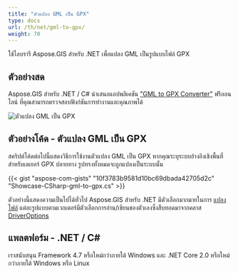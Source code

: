 ```yaml
---
title: "ตัวแปลง GML เป็น GPX"
type: docs
url: /th/net/gml-to-gpx/
weight: 70
---
```


ใช้ไลบรารี Aspose.GIS สำหรับ .NET เพื่อแปลง GML เป็นรูปแบบไฟล์ GPX

## **ตัวอย่างสด**

Aspose.GIS สำหรับ .NET / C# นำเสนอแอปพลิเคชัน ["GML to GPX Converter"](https://products.aspose.app/gis/conversion/gml-to-gpx) ฟรีออนไลน์ ที่คุณสามารถตรวจสอบฟังก์ชันการทำงานและคุณภาพได้

![ตัวแปลง GML เป็น GPX](conversion.png)

## **ตัวอย่างโค้ด - ตัวแปลง GML เป็น GPX**

สคริปต์โค้ดต่อไปนี้แสดงวิธีการใช้งานตัวแปลง GML เป็น GPX หากคุณระบุระบบอ้างอิงเชิงพื้นที่สำหรับเลเยอร์ GPX ปลายทาง รูปทรงทั้งหมดจะถูกแปลงเป็นระบบนั้น

{{< gist "aspose-com-gists" "10f3783b9581d10bc69dbada42705d2c" "Showcase-CSharp-gml-to-gpx.cs" >}}

ตัวอย่างนี้แสดงความเป็นไปได้ทั่วไป Aspose.GIS สำหรับ .NET มีตัวเลือกมากมายในการ [แปลงไฟล์](https://docs.aspose.com/gis/net/vector-layers/) แต่ละรูปแบบตามเวกเตอร์มีตัวเลือกการอ่าน/เขียนของตัวเองซึ่งสืบทอดมาจากคลาส [DriverOptions](https://reference.aspose.com/gis/net/aspose.gis/driveroptions)

## **แพลตฟอร์ม - .NET / C#**

เราสนับสนุน Framework 4.7 หรือใหม่กว่าภายใต้ Windows และ .NET Core 2.0 หรือใหม่กว่าภายใต้ Windows หรือ Linux
